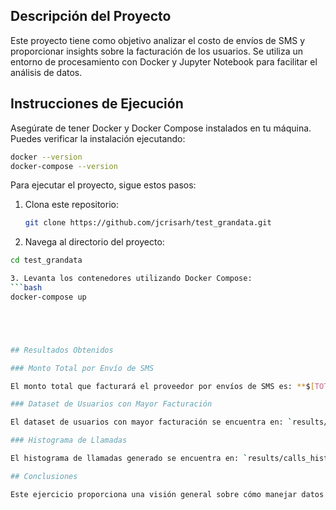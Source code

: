 ## Descripción del Proyecto

Este proyecto tiene como objetivo analizar el costo de envíos de SMS y proporcionar insights sobre la facturación de los usuarios. Se utiliza un entorno de procesamiento con Docker y Jupyter Notebook para facilitar el análisis de datos.

## Instrucciones de Ejecución

Asegúrate de tener Docker y Docker Compose instalados en tu máquina. Puedes verificar la instalación ejecutando:

```bash
docker --version
docker-compose --version
```

Para ejecutar el proyecto, sigue estos pasos:

1. Clona este repositorio:
   ```bash
   git clone https://github.com/jcrisarh/test_grandata.git

2. Navega al directorio del proyecto:
  ```bash
  cd test_grandata

3. Levanta los contenedores utilizando Docker Compose:
  ```bash
docker-compose up
  




## Resultados Obtenidos

### Monto Total por Envío de SMS

El monto total que facturará el proveedor por envíos de SMS es: **$[TOTAL_SMS_COST]**.

### Dataset de Usuarios con Mayor Facturación

El dataset de usuarios con mayor facturación se encuentra en: `results/top_users.parquet`.

### Histograma de Llamadas

El histograma de llamadas generado se encuentra en: `results/calls_histogram.png`.

## Conclusiones

Este ejercicio proporciona una visión general sobre cómo manejar datos en un entorno de procesamiento distribuido como Spark y la importancia de optimizar recursos en un clúster Hadoop.
